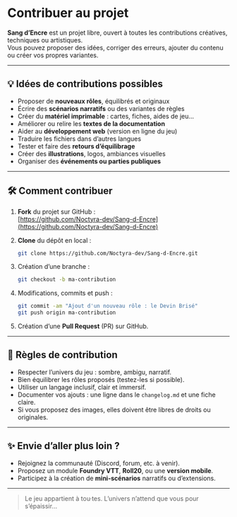 # Contribuer au projet

**Sang d’Encre** est un projet libre, ouvert à toutes les contributions créatives, techniques ou artistiques.  
Vous pouvez proposer des idées, corriger des erreurs, ajouter du contenu ou créer vos propres variantes.

---

## 💡 Idées de contributions possibles

- Proposer de **nouveaux rôles**, équilibrés et originaux
- Écrire des **scénarios narratifs** ou des variantes de règles
- Créer du **matériel imprimable** : cartes, fiches, aides de jeu…
- Améliorer ou relire les **textes de la documentation**
- Aider au **développement web** (version en ligne du jeu)
- Traduire les fichiers dans d’autres langues
- Tester et faire des **retours d’équilibrage**
- Créer des **illustrations**, logos, ambiances visuelles
- Organiser des **événements ou parties publiques**

---

## 🛠️ Comment contribuer

1. **Fork** du projet sur GitHub :  
   [https://github.com/Noctyra-dev/Sang-d-Encre](https://github.com/Noctyra-dev/Sang-d-Encre)

2. **Clone** du dépôt en local :
   ```bash
   git clone https://github.com/Noctyra-dev/Sang-d-Encre.git


3. Création d’une branche :

   ```bash
   git checkout -b ma-contribution
   ```

4. Modifications, commits et push :

   ```bash
   git commit -am "Ajout d'un nouveau rôle : le Devin Brisé"
   git push origin ma-contribution
   ```

5. Création d’une **Pull Request** (PR) sur GitHub.

---

## 🤝 Règles de contribution

* Respecter l’univers du jeu : sombre, ambigu, narratif.
* Bien équilibrer les rôles proposés (testez-les si possible).
* Utiliser un langage inclusif, clair et immersif.
* Documenter vos ajouts : une ligne dans le `changelog.md` et une fiche claire.
* Si vous proposez des images, elles doivent être libres de droits ou originales.

---

## ✨ Envie d’aller plus loin ?

* Rejoignez la communauté (Discord, forum, etc. à venir).
* Proposez un module **Foundry VTT**, **Roll20**, ou une **version mobile**.
* Participez à la création de **mini-scénarios** narratifs ou d’extensions.

---

> Le jeu appartient à tou·tes. L’univers n’attend que vous pour s’épaissir…
